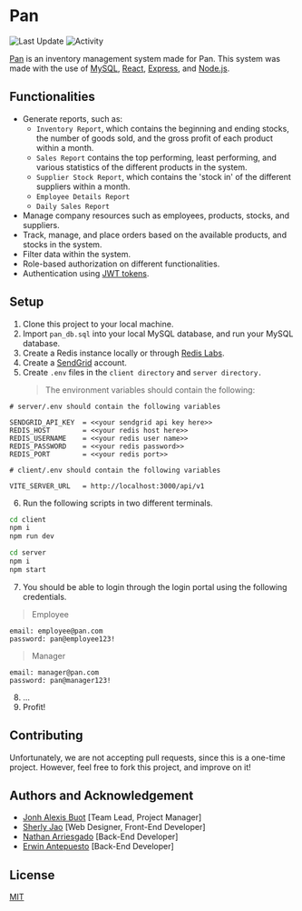 # Pan

![Last Update](https://img.shields.io/github/last-commit/LaplaceXD/Pan?color=blue&label=Last%20Update)
![Activity](https://img.shields.io/badge/Activity-Completed-blue)

[Pan](https://pan-laplace.vercel.app/) is an inventory management system made for Pan. This system was made
with the use of [MySQL](https://www.mysql.com/), [React](https://beta.reactjs.org/),
[Express](https://expressjs.com/), and [Node.js](https://nodejs.org/en/).

## Functionalities
- Generate reports, such as:
  * `Inventory Report`, which contains the beginning and ending stocks, the number of goods sold, and the gross profit of each product within a month.
  * `Sales Report` contains the top performing, least performing, and various statistics of the different products in the system.
  * `Supplier Stock Report`, which contains the 'stock in' of the different suppliers within a month.
  * `Employee Details Report`
  * `Daily Sales Report`
- Manage company resources such as employees, products, stocks, and suppliers.
- Track, manage, and place orders based on the available products, and stocks in the system.
- Filter data within the system.
- Role-based authorization on different functionalities.
- Authentication using [JWT tokens](https://jwt.io/).

## Setup

1. Clone this project to your local machine.
2. Import `pan_db.sql` into your local MySQL database, and run your MySQL database.
3. Create a Redis instance locally or through [Redis Labs](https://app.redislabs.com/).
4. Create a [SendGrid](https://sendgrid.com/) account.
5. Create `.env` files in the `client directory` and `server directory.`
   > The environment variables should contain the following:

```
# server/.env should contain the following variables

SENDGRID_API_KEY  = <<your sendgrid api key here>>
REDIS_HOST        = <<your redis host here>>
REDIS_USERNAME    = <<your redis user name>>
REDIS_PASSWORD    = <<your redis password>>
REDIS_PORT        = <<your redis port>>

# client/.env should contain the following variables

VITE_SERVER_URL   = http://localhost:3000/api/v1
```

6.  Run the following scripts in two different terminals.

```bash
cd client
npm i
npm run dev
```

```bash
cd server
npm i
npm start
```

7. You should be able to login through the login portal using the following credentials.
> Employee

```
email: employee@pan.com
password: pan@employee123!
```
> Manager

```
email: manager@pan.com
password: pan@manager123!
```

8. ...
9. Profit!

## Contributing

Unfortunately, we are not accepting pull requests, since this is a one-time project. However, feel free to
fork this project, and improve on it!

## Authors and Acknowledgement
- [Jonh Alexis Buot](https://github.com/LaplaceXD) [Team Lead, Project Manager]
- [Sherly Jao](https://github.com/jaosherlyr) [Web Designer, Front-End Developer]
- [Nathan Arriesgado](https://github.com/n-e-t-a-n) [Back-End Developer]
- [Erwin Antepuesto](https://github.com/cham0m1le) [Back-End Developer]

## License

[MIT](https://github.com/LaplaceXD/Pan/blob/master/LICENSE)
